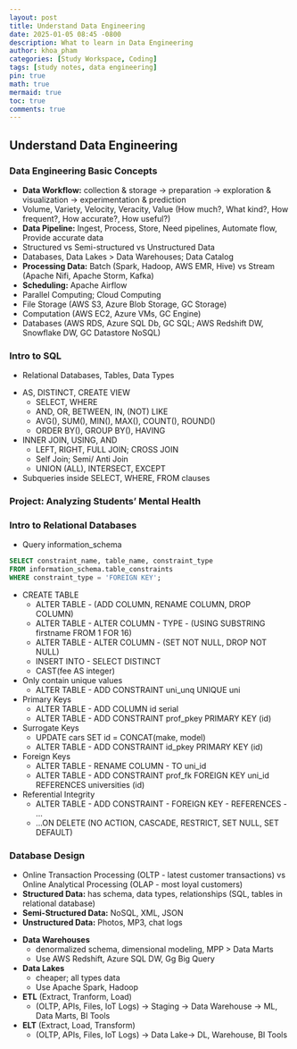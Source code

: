 ```yaml
---
layout: post
title: Understand Data Engineering
date: 2025-01-05 08:45 -0800
description: What to learn in Data Engineering
author: khoa_pham
categories: [Study Workspace, Coding]
tags: [study notes, data engineering]
pin: true
math: true
mermaid: true
toc: true
comments: true
---
```


## Understand Data Engineering

### Data Engineering Basic Concepts
- **Data Workflow:** collection & storage -> preparation -> exploration & visualization -> experimentation & prediction
- Volume, Variety, Velocity, Veracity, Value (How much?, What kind?, How frequent?, How accurate?, How useful?)
- **Data Pipeline:** Ingest, Process, Store, Need pipelines, Automate flow, Provide accurate data
- Structured vs Semi-structured vs Unstructured Data
- Databases, Data Lakes > Data Warehouses; Data Catalog
- **Processing Data:** Batch (Spark, Hadoop, AWS EMR, Hive) vs Stream (Apache Nifi, Apache Storm, Kafka)
- **Scheduling:** Apache Airflow
- Parallel Computing; Cloud Computing
- File Storage (AWS S3, Azure Blob Storage, GC Storage)
- Computation (AWS EC2, Azure VMs, GC Engine)
- Databases (AWS RDS, Azure SQL Db, GC SQL; AWS Redshift DW, Snowflake DW, GC Datastore NoSQL)

### Intro to SQL
- Relational Databases, Tables, Data Types
* AS, DISTINCT, CREATE VIEW
    - SELECT, WHERE
    - AND, OR, BETWEEN, IN, (NOT) LIKE
    - AVG(), SUM(), MIN(), MAX(), COUNT(), ROUND()
    - ORDER BY(), GROUP BY(), HAVING
* INNER JOIN, USING, AND
    - LEFT, RIGHT, FULL JOIN; CROSS JOIN
    - Self Join; Semi/ Anti Join
    - UNION (ALL), INTERSECT, EXCEPT
* Subqueries inside SELECT, WHERE, FROM clauses

### Project: Analyzing Students’ Mental Health

### Intro to Relational Databases
- Query information_schema
```SQL
SELECT constraint_name, table_name, constraint_type
FROM information_schema.table_constraints
WHERE constraint_type = 'FOREIGN KEY';
```
* CREATE TABLE
    - ALTER TABLE - (ADD COLUMN, RENAME COLUMN, DROP COLUMN)
    - ALTER TABLE - ALTER COLUMN - TYPE - (USING SUBSTRING firstname FROM 1 FOR 16)
    - ALTER TABLE - ALTER COLUMN - (SET NOT NULL, DROP NOT NULL)
    - INSERT INTO - SELECT DISTINCT
    - CAST(fee AS integer)
* Only contain unique values
    - ALTER TABLE - ADD CONSTRAINT uni_unq UNIQUE uni
* Primary Keys
    - ALTER TABLE - ADD COLUMN id serial
    - ALTER TABLE - ADD CONSTRAINT prof_pkey PRIMARY KEY (id)
* Surrogate Keys
    - UPDATE cars SET id = CONCAT(make, model)
    - ALTER TABLE - ADD CONSTRAINT id_pkey PRIMARY KEY (id)
* Foreign Keys
    - ALTER TABLE - RENAME COLUMN - TO uni_id
    - ALTER TABLE - ADD CONSTRAINT prof_fk FOREIGN KEY uni_id REFERENCES universities (id)
* Referential Integrity
    - ALTER TABLE - ADD CONSTRAINT - FOREIGN KEY - REFERENCES - …
    - …ON DELETE (NO ACTION, CASCADE, RESTRICT, SET NULL, SET DEFAULT)

### Database Design
- Online Transaction Processing (OLTP - latest customer transactions) vs Online Analytical Processing (OLAP - most loyal customers)
- **Structured Data:** has schema, data types, relationships (SQL, tables in relational database)
- **Semi-Structured Data:** NoSQL, XML, JSON
- **Unstructured Data:** Photos, MP3, chat logs
* **Data Warehouses**
    - denormalized schema, dimensional modeling, MPP > Data Marts
    - Use AWS Redshift, Azure SQL DW, Gg Big Query
* **Data Lakes** 
    - cheaper; all types data
    - Use Apache Spark, Hadoop
* **ETL** (Extract, Tranform, Load)
    - (OLTP, APIs, Files, IoT Logs) -> Staging -> Data Warehouse -> ML, Data Marts, BI Tools
* **ELT** (Extract, Load, Transform)
    - (OLTP, APIs, Files, IoT Logs) -> Data Lake-> DL, Warehouse, BI Tools
